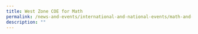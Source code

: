 ```yaml
---
title: West Zone COE for Math
permalink: /news-and-events/international-and-national-events/math-and-science/west-zone-coe-for-math/
description: ""
---
```

